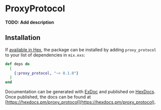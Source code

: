 # ProxyProtocol

**TODO: Add description**

## Installation

If [available in Hex](https://hex.pm/docs/publish), the package can be installed
by adding `proxy_protocol` to your list of dependencies in `mix.exs`:

```elixir
def deps do
  [
    {:proxy_protocol, "~> 0.1.0"}
  ]
end
```

Documentation can be generated with [ExDoc](https://github.com/elixir-lang/ex_doc)
and published on [HexDocs](https://hexdocs.pm). Once published, the docs can
be found at [https://hexdocs.pm/proxy_protocol](https://hexdocs.pm/proxy_protocol).

